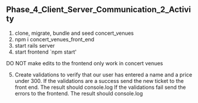 ## Phase_4_Client_Server_Communication_2_Activity

1. clone, migrate, bundle and seed concert_venues 
2. npm i concert_venues_front_end 
3. start rails server 
4. start frontend `npm start'

DO NOT make edits to the frontend only work in concert venues

5. Create validations to verify that our user has entered a name and a price under 300.
If the validations are a success send the new ticket to the front end. The result should console.log
If the validations fail send the errors to the frontend. The result should console.log 
